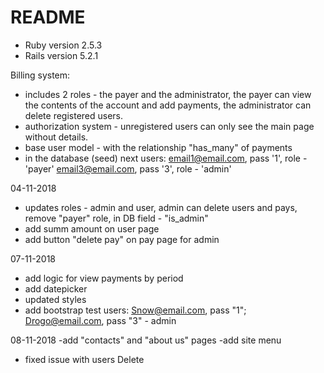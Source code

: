 # README
* Ruby version 2.5.3
* Rails version 5.2.1

Billing system:
- includes 2 roles - the payer and the administrator, the payer can view the contents of the account and add payments, the administrator can delete registered users.
- authorization system - unregistered users can only see the main page without details.
- base user model - with the relationship "has_many" of payments
- in the database (seed) next users:
    email1@email.com, pass '1', role - 'payer'
    email3@email.com, pass '3', role - 'admin'

04-11-2018
- updates roles - admin and user, admin can delete users and pays, remove "payer" role, in DB field - "is_admin"
- add summ amount on user page
- add button "delete pay" on pay page for admin

07-11-2018
- add logic for view payments by period
- add datepicker
- updated styles
- add bootstrap
test users: Snow@email.com, pass "1";  Drogo@email.com, pass "3" - admin

08-11-2018
-add "contacts" and "about us" pages
-add site menu
- fixed issue with users Delete
